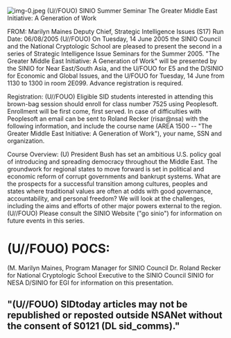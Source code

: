 ![img-0.jpeg](img-0.jpeg)
(U//FOUO) SINIO Summer Seminar The Greater Middle East Initiative: A Generation of Work

FROM: Marilyn Maines
Deputy Chief, Strategic Intelligence Issues (S17)
Run Date: 06/08/2005
(U//FOUO) On Tuesday, 14 June 2005 the SINIO Council and the National Cryptologic School are pleased to present the second in a series of Strategic Intelligence Issue Seminars for the Summer 2005. "The Greater Middle East Initiative: A Generation of Work" will be presented by the SINIO for Near East/South Asia, and the U/FOUO for E5 and the D/SINIO for Economic and Global Issues, and the U/FOUO for Tuesday, 14 June from 1130 to 1300 in room 2E099. Advance registration is required.

Registration:
(U//FOUO) Eligible SID students interested in attending this brown-bag session should enroll for class number 7525 using Peoplesoft. Enrollment will be first come, first served. In case of difficulties with Peoplesoft an email can be sent to Roland Recker (risar@nsa) with the following information, and include the course name (AREA 1500 -- "The Greater Middle East Initiative: A Generation of Work"), your name, SSN and organization.

Course Overview:
(U) President Bush has set an ambitious U.S. policy goal of introducing and spreading democracy throughout the Middle East. The groundwork for regional states to move forward is set in political and economic reform of corrupt governments and bankrupt systems. What are the prospects for a successful transition among cultures, peoples and states where traditional values are often at odds with good governance, accountability, and personal freedom? We will look at the challenges, including the aims and efforts of other major powers external to the region.
(U//FOUO) Please consult the SINIO Website ("go sinio") for information on future events in this series.

# (U//FOUO) POCS: 

(M. Marilyn Maines, Program Manager for SINIO Council
Dr. Roland Recker for National Cryptologic School
Executive to the SINIO Council
SINIO for NESA
D/SINIO for EGI
for information on this presentation.

## "(U//FOUO) SIDtoday articles may not be republished or reposted outside NSANet without the consent of S0121 (DL sid_comms)."
